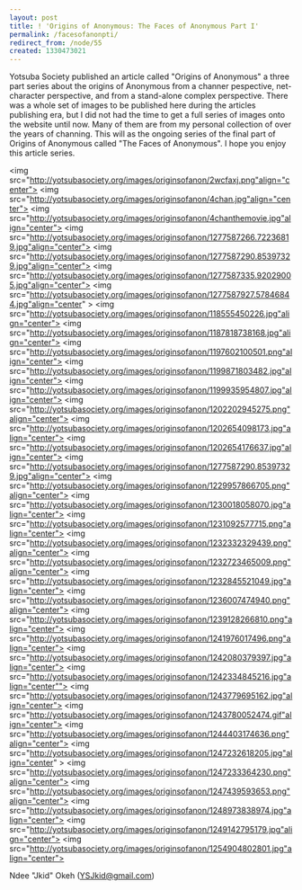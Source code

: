 ```yaml
---
layout: post
title: ! 'Origins of Anonymous: The Faces of Anonymous Part I'
permalink: /facesofanonpti/
redirect_from: /node/55
created: 1330473021
---
```

Yotsuba Society published an article called "Origins of Anonymous" a three part series about the origins of Anonymous from a channer pespective, net-character perspective, and from a stand-alone complex perspective. There was a whole set of images to be published here during the articles publishing era, but I did not had the time to get a full series of images onto the website until now. Many of them are from my personal collection of over the years of channing. This will as the ongoing series of the final part of Origins of Anonymous called "The Faces of Anonymous". I hope you enjoy this article series.

<img src="http://yotsubasociety.org/images/originsofanon/2wcfaxj.png"align="center">
<img src="http://yotsubasociety.org/images/originsofanon/4chan.jpg"align="center">
<img src="http://yotsubasociety.org/images/originsofanon/4chanthemovie.jpg"align="center">
<img src="http://yotsubasociety.org/images/originsofanon/1277587266.72236819.jpg"align="center">
<img src="http://yotsubasociety.org/images/originsofanon/1277587290.85397329.jpg"align="center">
<img src="http://yotsubasociety.org/images/originsofanon/1277587335.92029005.jpg"align="center">
<img src="http://yotsubasociety.org/images/originsofanon/1277587927.57846844.jpg"align="center" >
<img src="http://yotsubasociety.org/images/originsofanon/118555450226.jpg"align="center">
<img src="http://yotsubasociety.org/images/originsofanon/1187818738168.jpg"align="center">
<img src="http://yotsubasociety.org/images/originsofanon/1197602100501.png"align="center">
<img src="http://yotsubasociety.org/images/originsofanon/1199871803482.jpg"align="center">
<img src="http://yotsubasociety.org/images/originsofanon/1199935954807.jpg"align="center">
<img src="http://yotsubasociety.org/images/originsofanon/1202202945275.png"align="center">
<img src="http://yotsubasociety.org/images/originsofanon/1202654098173.jpg"align="center">
<img src="http://yotsubasociety.org/images/originsofanon/1202654176637.jpg"align="center">
<img src="http://yotsubasociety.org/images/originsofanon/1277587290.85397329.jpg"align="center">
<img src="http://yotsubasociety.org/images/originsofanon/1229957866705.png"align="center">
<img src="http://yotsubasociety.org/images/originsofanon/1230018058070.jpg"align="center">
<img src="http://yotsubasociety.org/images/originsofanon/1231092577715.png"align="center">
<img src="http://yotsubasociety.org/images/originsofanon/1232332329439.png"align="center">
<img src="http://yotsubasociety.org/images/originsofanon/1232723465009.png"align="center">
<img src="http://yotsubasociety.org/images/originsofanon/1232845521049.jpg"align="center">
<img src="http://yotsubasociety.org/images/originsofanon/1236007474940.png"align="center">
<img src="http://yotsubasociety.org/images/originsofanon/1239128266810.png"align="center">
<img src="http://yotsubasociety.org/images/originsofanon/1241976017496.png"align="center">
<img src="http://yotsubasociety.org/images/originsofanon/1242080379397.jpg"align="center">
<img src="http://yotsubasociety.org/images/originsofanon/1242334845216.jpg"align="center"">
<img src="http://yotsubasociety.org/images/originsofanon/1243779695162.jpg"align="center">
<img src="http://yotsubasociety.org/images/originsofanon/1243780052474.gif"align="center">
<img src="http://yotsubasociety.org/images/originsofanon/1244403174636.png"align="center">
<img src="http://yotsubasociety.org/images/originsofanon/1247232618205.jpg"align="center" >
<img src="http://yotsubasociety.org/images/originsofanon/1247233364230.png"align="center">
<img src="http://yotsubasociety.org/images/originsofanon/1247439593653.png"align="center">
<img src="http://yotsubasociety.org/images/originsofanon/1248973838974.jpg"align="center">
<img src="http://yotsubasociety.org/images/originsofanon/1249142795179.jpg"align="center">
<img src="http://yotsubasociety.org/images/originsofanon/1254904802801.jpg"align="center">

Ndee "Jkid" Okeh (YSJkid@gmail.com)
